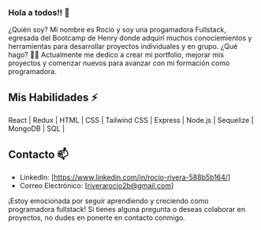 ### Hola a todos!! 👋

¿Quién soy? 
Mi nombre es Rocío y soy una progamadora Fullstack, egresada del Bootcamp de Henry donde adquirí muchos conociemientos y herramientas para desarrollar proyectos individuales y en grupo.
¿Qué hago? 🔭🔭
Actualmente me dedico a crear mi portfolio, mejorar mis proyectos y comenzar nuevos para avanzar con mi formación como programadora.
## Mis Habilidades ⚡
 React | Redux | HTML | CSS | Tailwind CSS | Express | Node.js | Sequelize | MongoDB | SQL |
## Contacto 📫

- LinkedIn: [https://www.linkedin.com/in/rocio-rivera-588b5b164/]
- Correo Electrónico: [riverarocio2b@gmail.com]

¡Estoy emocionada por seguir aprendiendo y creciendo como programadora fullstack! Si tienes alguna pregunta o deseas colaborar en proyectos, no dudes en ponerte en contacto conmigo.


